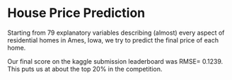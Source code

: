 # House Price Prediction    

Starting from 79 explanatory variables describing (almost) every aspect of residential homes in Ames, Iowa, we try to predict the final price of each home.    

Our final score on the kaggle submission leaderboard was RMSE= 0.1239. This puts us at about the top 20% in the competition.   

